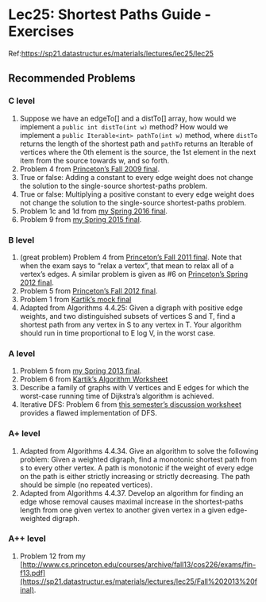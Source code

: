 # Lec25: Shortest Paths Guide - Exercises

Ref:https://sp21.datastructur.es/materials/lectures/lec25/lec25

## Recommended Problems

### C level

1. Suppose we have an edgeTo[] and a distTo[] array, how would we implement a `public int distTo(int w)` method? How would we implement a `public Iterable<int> pathTo(int w)` method, where `distTo` returns the length of the shortest path and `pathTo` returns an Iterable of vertices where the 0th element is the source, the 1st element in the next item from the source towards w, and so forth.
2. Problem 4 from [Princeton’s Fall 2009 final](http://www.cs.princeton.edu/courses/archive/spring15/cos226/exams/fin-f09.pdf).
3. True or false: Adding a constant to every edge weight does not change the solution to the single-source shortest-paths problem.
4. True or false: Multiplying a positive constant to every edge weight does not change the solution to the single-source shortest-paths problem.
5. Problem 1c and 1d from [my Spring 2016 final](https://tbp.berkeley.edu/exams/5662/download/).
6. Problem 9 from [my Spring 2015 final](https://tbp.berkeley.edu/exams/4911/download/).

### B level

1. (great problem) Problem 4 from [Princeton’s Fall 2011 final](http://www.cs.princeton.edu/courses/archive/spring15/cos226/exams/fin-f11.pdf). Note that when the exam says to “relax a vertex”, that mean to relax all of a vertex’s edges. A similar problem is given as #6 on [Princeton’s Spring 2012 final](http://www.cs.princeton.edu/courses/archive/spring15/cos226/exams/fin-s12.pdf).
2. Problem 5 from [Princeton’s Fall 2012 final](http://www.cs.princeton.edu/courses/archive/spring15/cos226/exams/fin-f12.pdf).
3. Problem 1 from [Kartik’s mock final](http://www.kartikkapur.com/documents/practicefinal.pdf#page=2)
4. Adapted from Algorithms 4.4.25: Given a digraph with positive edge weights, and two distinguished subsets of vertices S and T, find a shortest path from any vertex in S to any vertex in T. Your algorithm should run in time proportional to E log V, in the worst case.

### A level

1. Problem 5 from [my Spring 2013 final](http://www.cs.princeton.edu/courses/archive/fall13/cos226/exams/fin-s13.pdf).
2. Problem 6 from [Kartik’s Algorithm Worksheet](http://www.kartikkapur.com/documents/DataStructureDesign.pdf#page=2)
3. Describe a family of graphs with V vertices and E edges for which the worst-case running time of Dijkstra’s algorithm is achieved.
4. Iterative DFS: Problem 6 from [this semester’s discussion worksheet](http://datastructur.es/sp16/materials/discussion/discussion11.pdf) provides a flawed implementation of DFS.

### A+ level

1. Adapted from Algorithms 4.4.34. Give an algorithm to solve the following problem: Given a weighted digraph, find a monotonic shortest path from s to every other vertex. A path is monotonic if the weight of every edge on the path is either strictly increasing or strictly decreasing. The path should be simple (no repeated vertices).
2. Adapted from Algorithms 4.4.37. Develop an algorithm for finding an edge whose removal causes maximal increase in the shortest-paths length from one given vertex to another given vertex in a given edge-weighted digraph.

### A++ level

1. Problem 12 from my [http://www.cs.princeton.edu/courses/archive/fall13/cos226/exams/fin-f13.pdf](https://sp21.datastructur.es/materials/lectures/lec25/Fall%202013%20final).